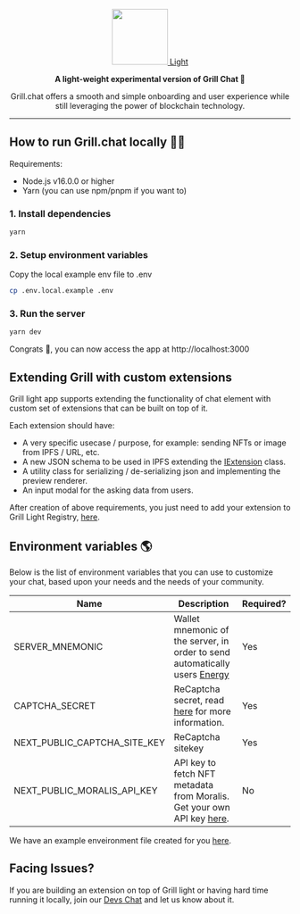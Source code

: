 <a href="https://x.grill.chat">
  <p align="center"><img height=100 src="https://raw.githubusercontent.com/dappforce/grillchat/main/src/assets/logo/logo.svg"/> Light</p>
</a>
<p align="center">
  <strong>
    A light-weight experimental version of Grill Chat 💬
  </strong>
</p>
<p align="center">
  Grill.chat offers a smooth and simple onboarding and user experience while still leveraging the power of blockchain technology.
</p>

---

## How to run Grill.chat locally 🏃‍♂️

Requirements:

- Node.js v16.0.0 or higher
- Yarn (you can use npm/pnpm if you want to)

### 1. Install dependencies

```bash
yarn
```

### 2. Setup environment variables

Copy the local example env file to .env

```bash
cp .env.local.example .env
```

### 3. Run the server

```bash
yarn dev
```

Congrats 🎉, you can now access the app at http://localhost:3000

## Extending Grill with custom extensions

Grill light app supports extending the functionality of chat element with custom set of extensions that can be built on top of it. 

Each extension should have:
- A very specific usecase / purpose, for example: sending NFTs or image from IPFS / URL, etc. 
- A new JSON schema to be used in IPFS extending the [IExtension](/components/Extension/types.tsx) class.
- A utility class for serializing / de-serializing json and implementing the preview renderer.
- An input modal for the asking data from users.

After creation of above requirements, you just need to add your extension to Grill Light Registry, [here](components/Extension/registry.tsx).

## Environment variables 🌎

Below is the list of environment variables that you can use to customize your chat, based upon your needs and the needs of your community.

| Name | Description   | Required? |
| ---------------------------- | ------------------------------------------------------------------------------------------------------------------------------------------------------------------------------------------------------------------------------------------------------------------------------------------------------------------------------------------------------------------------------------------------- | --------- |
| SERVER_MNEMONIC  | Wallet mnemonic of the server, in order to send automatically users [Energy](https://docs.subsocial.network/docs/basics/lightpaper/architecture/energy) | Yes |
| CAPTCHA_SECRET   | ReCaptcha secret, read [here](https://developers.google.com/recaptcha/intro) for more information.  | Yes |
| NEXT_PUBLIC_CAPTCHA_SITE_KEY | ReCaptcha sitekey | Yes|
| NEXT_PUBLIC_MORALIS_API_KEY | API key to fetch NFT metadata from Moralis. Get your own API key [here](https://moralis.io/api/nft/).  | No |

We have an example enveironment file created for you [here](.env.example).

## Facing Issues?
If you are building an extension on top of Grill light or having hard time running it locally, join our [Devs Chat](https://t.me/+ZzvLu0ZfkQwxNGQy) and let us know about it.

